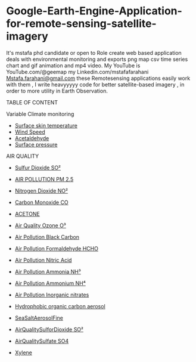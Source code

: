 # Google-Earth-Engine-Application-for-remote-sensing-satellite-imagery

It's mstafa phd candidate or open to Role create web based application deals with environmental monitoring and exports  png map csv time series chart and gif animation and mp4 video. My YouTube is  YouTube.com/@geemap   my Linkedin.com/mstafafarahani 
Mstafa.farahani@gmail.com 
these Remotesensing applications easily work with them , I write heavyyyyy code for better satellite-based imagery , in order to more utility in Earth Observation. 




TABLE OF CONTENT


Variable Climate monitoring
- [Surface skin temperature](https://mstafafarahani.users.earthengine.app/view/surfaceskintemperature)
- [Wind Speed](https://mstafafarahani.users.earthengine.app/view/windspeed)
- [Acetaldehyde](https://mstafafarahani.users.earthengine.app/view/airqualityacetaldehyde)
- [Surface pressure](https://mstafafarahani.users.earthengine.app/view/surfacepressure)


AIR QUALITY
- [Sulfur Dioxide SO²](https://mstafafarahani.users.earthengine.app/view/airpollotionso2)
- [AIR POLLUTION PM 2.5](https://mstafafarahani.users.earthengine.app/view/airqualitypm25)
- [Nitrogen Dioxide NO²](https://mstafafarahani.users.earthengine.app/view/airqualitynitrogendioxideno2)
- [Carbon Monoxide CO](https://mstafafarahani.users.earthengine.app/view/airpollutioncarbonmonoxideco)
- [ACETONE](https://mstafafarahani.users.earthengine.app/view/air-pollution-acetone)
- [Air Quality Ozone O³](https://mstafafarahani.users.earthengine.app/view/airpollutiono3ozon)
- [Air Pollution Black Carbon](https://mstafafarahani.users.earthengine.app/view/airblackcarbon)
- [Air Pollution Formaldehyde HCHO](https://mstafafarahani.users.earthengine.app/view/airformaldehyde)
- [Air Pollution Nitric Acid](https://mstafafarahani.users.earthengine.app/view/airqualitynitricacid)
- [Air Pollution Ammonia NH³](https://mstafafarahani.users.earthengine.app/view/airqualiryammonianh3)
- [Air Pollution Ammonium NH⁴](https://mstafafarahani.users.earthengine.app/view/airqualityammoniumnh4)
- [Air Pollution Inorganic nitrates](https://mstafafarahani.users.earthengine.app/view/airqualityinorganicnitrates)
- [Hydrophobic organic carbon aerosol](https://mstafafarahani.users.earthengine.app/view/airqualityhydrophobicorganiccarbonaerosol)
- [SeaSaltAerosolFine](https://mstafafarahani.users.earthengine.app/view/seasaltaerosolfine)

- [AirQualitySulforDioxide SO²](https://mstafafarahani.users.earthengine.app/view/airqualityso2)

- [AirQualitySulfate SO4](https://mstafafarahani.users.earthengine.app/view/airqualitysulfate)
- [Xylene](https://mstafafarahani.users.earthengine.app/view/airqualityxylene)
